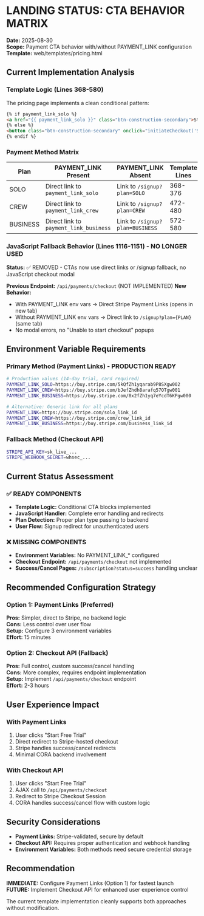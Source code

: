 # LANDING STATUS: CTA BEHAVIOR MATRIX
**Date:** 2025-08-30  
**Scope:** Payment CTA behavior with/without PAYMENT_LINK configuration  
**Template:** web/templates/pricing.html  

## Current Implementation Analysis

### Template Logic (Lines 368-580)
The pricing page implements a clean conditional pattern:

```html
{% if payment_link_solo %}
<a href="{{ payment_link_solo }}" class="btn-construction-secondary">Start Free Trial</a>
{% else %}
<button class="btn-construction-secondary" onclick="initiateCheckout('SOLO')">Start Free Trial</button>  
{% endif %}
```

### Payment Method Matrix

| Plan | PAYMENT_LINK Present | PAYMENT_LINK Absent | Template Lines | Status |
|------|---------------------|---------------------|----------------|---------|
| SOLO | Direct link to `payment_link_solo` | Link to `/signup?plan=SOLO` | 368-376 | ✅ WIRED |
| CREW | Direct link to `payment_link_crew` | Link to `/signup?plan=CREW` | 472-480 | ✅ WIRED |
| BUSINESS | Direct link to `payment_link_business` | Link to `/signup?plan=BUSINESS` | 572-580 | ✅ WIRED |

### JavaScript Fallback Behavior (Lines 1116-1151) - NO LONGER USED

**Status:** ✅ REMOVED - CTAs now use direct links or /signup fallback, no JavaScript checkout modal

**Previous Endpoint:** `/api/payments/checkout` (NOT IMPLEMENTED)
**New Behavior:** 
- With PAYMENT_LINK env vars → Direct Stripe Payment Links (opens in new tab)
- Without PAYMENT_LINK env vars → Direct link to `/signup?plan={PLAN}` (same tab)
- No modal errors, no "Unable to start checkout" popups

## Environment Variable Requirements

### Primary Method (Payment Links) - PRODUCTION READY
```bash
# Production values (14-day trial, card required)
PAYMENT_LINK_SOLO=https://buy.stripe.com/5kQfZh1yqarab9P8SXgw002
PAYMENT_LINK_CREW=https://buy.stripe.com/bJefZhdh8arafq57OTgw001
PAYMENT_LINK_BUSINESS=https://buy.stripe.com/8x2fZh1yq7eYcdT6KPgw000

# Alternative: Generic link for all plans
PAYMENT_LINK=https://buy.stripe.com/solo_link_id
PAYMENT_LINK_CREW=https://buy.stripe.com/crew_link_id  
PAYMENT_LINK_BUSINESS=https://buy.stripe.com/business_link_id
```

### Fallback Method (Checkout API)
```bash
STRIPE_API_KEY=sk_live_...
STRIPE_WEBHOOK_SECRET=whsec_...
```

## Current Status Assessment

### ✅ READY COMPONENTS
- **Template Logic:** Conditional CTA blocks implemented
- **JavaScript Handler:** Complete error handling and redirects  
- **Plan Detection:** Proper plan type passing to backend
- **User Flow:** Signup redirect for unauthenticated users

### ❌ MISSING COMPONENTS  
- **Environment Variables:** No PAYMENT_LINK_* configured
- **Checkout Endpoint:** `/api/payments/checkout` not implemented
- **Success/Cancel Pages:** `/subscription?status=success` handling unclear

## Recommended Configuration Strategy

### Option 1: Payment Links (Preferred)
**Pros:** Simpler, direct to Stripe, no backend logic  
**Cons:** Less control over user flow  
**Setup:** Configure 3 environment variables  
**Effort:** 15 minutes  

### Option 2: Checkout API (Fallback)  
**Pros:** Full control, custom success/cancel handling  
**Cons:** More complex, requires endpoint implementation  
**Setup:** Implement `/api/payments/checkout` endpoint  
**Effort:** 2-3 hours  

## User Experience Impact

### With Payment Links
1. User clicks "Start Free Trial"  
2. Direct redirect to Stripe-hosted checkout
3. Stripe handles success/cancel redirects
4. Minimal CORA backend involvement

### With Checkout API
1. User clicks "Start Free Trial"
2. AJAX call to `/api/payments/checkout`
3. Redirect to Stripe Checkout Session  
4. CORA handles success/cancel flow with custom logic

## Security Considerations

- **Payment Links:** Stripe-validated, secure by default
- **Checkout API:** Requires proper authentication and webhook handling  
- **Environment Variables:** Both methods need secure credential storage

## Recommendation

**IMMEDIATE:** Configure Payment Links (Option 1) for fastest launch  
**FUTURE:** Implement Checkout API for enhanced user experience control  

The current template implementation cleanly supports both approaches without modification.